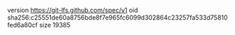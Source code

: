 version https://git-lfs.github.com/spec/v1
oid sha256:c25551de60a8756bde8f7e965fc6099d302864c23257fa533d75810fed6a80cf
size 19385
